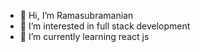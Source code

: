 - 👋 Hi, I’m Ramasubramanian
- 👀 I’m interested in full stack development
- 🌱 I’m currently learning react js

<!---
kramasubramanian1995/kramasubramanian1995 is a ✨ special ✨ repository because its `README.md` (this file) appears on your GitHub profile.
You can click the Preview link to take a look at your changes.
--->

